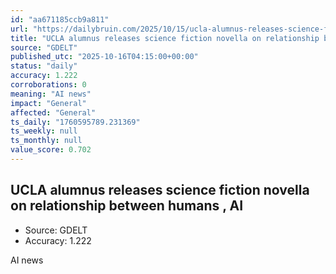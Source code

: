 ```yaml
---
id: "aa671185ccb9a811"
url: "https://dailybruin.com/2025/10/15/ucla-alumnus-releases-science-fiction-novella-on-relationship-between-humans-ai"
title: "UCLA alumnus releases science fiction novella on relationship between humans , AI"
source: "GDELT"
published_utc: "2025-10-16T04:15:00+00:00"
status: "daily"
accuracy: 1.222
corroborations: 0
meaning: "AI news"
impact: "General"
affected: "General"
ts_daily: "1760595789.231369"
ts_weekly: null
ts_monthly: null
value_score: 0.702
---
```

## UCLA alumnus releases science fiction novella on relationship between humans , AI

- Source: GDELT
- Accuracy: 1.222

AI news
